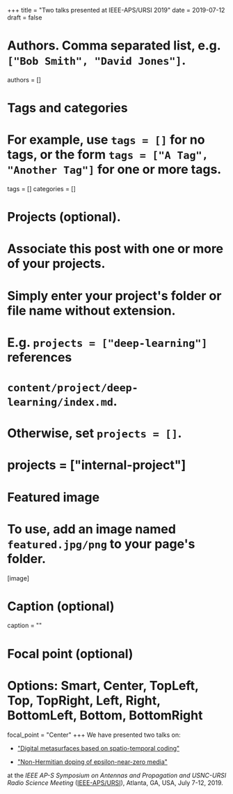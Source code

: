+++
title = "Two talks presented at IEEE-APS/URSI 2019"
date = 2019-07-12
draft = false

# Authors. Comma separated list, e.g. `["Bob Smith", "David Jones"]`.
authors = []

# Tags and categories
# For example, use `tags = []` for no tags, or the form `tags = ["A Tag", "Another Tag"]` for one or more tags.
tags = []
categories = []

# Projects (optional).
#   Associate this post with one or more of your projects.
#   Simply enter your project's folder or file name without extension.
#   E.g. `projects = ["deep-learning"]` references
#   `content/project/deep-learning/index.md`.
#   Otherwise, set `projects = []`.
# projects = ["internal-project"]

# Featured image
# To use, add an image named `featured.jpg/png` to your page's folder.
[image]
  # Caption (optional)
  caption = ""

  # Focal point (optional)
  # Options: Smart, Center, TopLeft, Top, TopRight, Left, Right, BottomLeft, Bottom, BottomRight
  focal_point = "Center"
+++
We have presented two talks on:

* ["Digital metasurfaces based on spatio-temporal coding"](/publication/zhang-ursi-usnc-2019/)

* ["Non-Hermitian doping of epsilon-near-zero media"](/publication/coppolaro-ursi-usnc-2019/)

at the *IEEE AP-S Symposium on Antennas and Propagation and USNC-URSI Radio Science Meeting* ([IEEE-APS/URSI]),
Atlanta, GA, USA, July 7-12, 2019.


[IEEE-APS/URSI]: http://2019apsursi.org/default.asp
